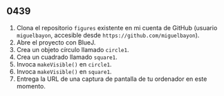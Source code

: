 ## 0439

1. Clona el repositorio `figures` existente en mi cuenta de GitHub (usuario `miguelbayon`, accesible desde `https://github.com/miguelbayon`).
2. Abre el proyecto con BlueJ.
3. Crea un objeto círculo llamado `circle1`.
4. Crea un cuadrado llamado `square1`.
5. Invoca `makeVisible()` en `circle1`.
6. Invoca `makeVisible()` en `square1`.
7. Entrega la URL de una captura de pantalla de tu ordenador en este momento.
